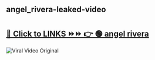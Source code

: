
 ## angel_rivera-leaked-video 

# <h2><a href="https://clipsfans.com/angel_rivera&ref=git">🔗 Click to LINKS ⏩⏩ 👉 🟢 angel rivera </a></h2>

<a href="https://clipsfans.com/angel_rivera&ref=git" rel="nofollow" data-target="animated-image.originalLink"><img src="https://i.ibb.co.com/xMMVF88/686577567.gif" alt="Viral Video Original" style="max-width: 100%; display: inline-block;" data-target="animated-image.originalImage"></a>

